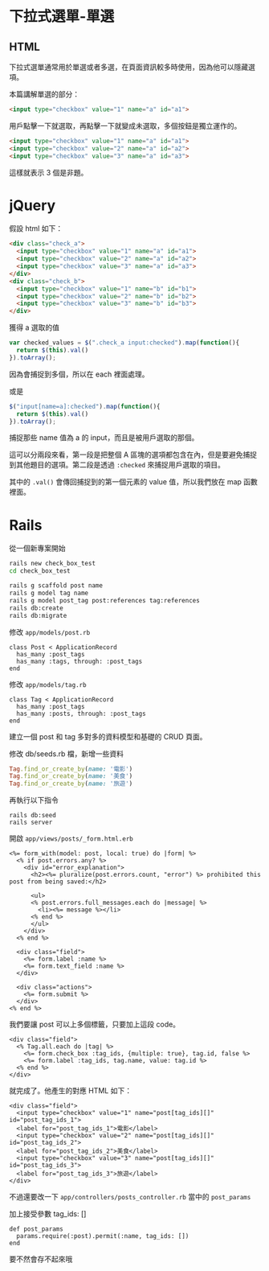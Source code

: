 # 下拉式選單-單選

## HTML

下拉式選單通常用於單選或者多選，在頁面資訊較多時使用，因為他可以隱藏選項。

本篇講解單選的部分：

```html
<input type="checkbox" value="1" name="a" id="a1">
```

用戶點擊一下就選取，再點擊一下就變成未選取，多個按鈕是獨立運作的。

```html
<input type="checkbox" value="1" name="a" id="a1">
<input type="checkbox" value="2" name="a" id="a2">
<input type="checkbox" value="3" name="a" id="a3">
```
這樣就表示 3 個是非題。

# jQuery

假設 html 如下：

```html
<div class="check_a">
  <input type="checkbox" value="1" name="a" id="a1">
  <input type="checkbox" value="2" name="a" id="a2">
  <input type="checkbox" value="3" name="a" id="a3">
</div>
<div class="check_b">
  <input type="checkbox" value="1" name="b" id="b1">
  <input type="checkbox" value="2" name="b" id="b2">
  <input type="checkbox" value="3" name="b" id="b3">
</div>
```

獲得 a 選取的值

```js
var checked_values = $(".check_a input:checked").map(function(){
  return $(this).val()
}).toArray();
```

因為會捕捉到多個，所以在 each 裡面處理。

或是

```js
$("input[name=a]:checked").map(function(){
  return $(this).val()
}).toArray();
```

捕捉那些 name 值為 a 的 input，而且是被用戶選取的那個。

這可以分兩段來看，第一段是把整個 A 區塊的選項都包含在內，但是要避免捕捉到其他題目的選項。第二段是透過 `:checked` 來捕捉用戶選取的項目。

其中的 `.val()` 會傳回捕捉到的第一個元素的 value 值，所以我們放在 map 函數裡面。

# Rails

從一個新專案開始

```bash
rails new check_box_test
cd check_box_test

rails g scaffold post name
rails g model tag name
rails g model post_tag post:references tag:references
rails db:create
rails db:migrate
```

修改 `app/models/post.rb`

```
class Post < ApplicationRecord
  has_many :post_tags
  has_many :tags, through: :post_tags
end
```

修改 `app/models/tag.rb`

```
class Tag < ApplicationRecord
  has_many :post_tags
  has_many :posts, through: :post_tags
end
```

建立一個 post 和 tag 多對多的資料模型和基礎的 CRUD 頁面。

修改 db/seeds.rb 檔，新增一些資料

```ruby
Tag.find_or_create_by(name: '電影')
Tag.find_or_create_by(name: '美食')
Tag.find_or_create_by(name: '旅遊')
```

再執行以下指令

```
rails db:seed
rails server
```

開啟 `app/views/posts/_form.html.erb`

```erb
<%= form_with(model: post, local: true) do |form| %>
  <% if post.errors.any? %>
    <div id="error_explanation">
      <h2><%= pluralize(post.errors.count, "error") %> prohibited this post from being saved:</h2>

      <ul>
      <% post.errors.full_messages.each do |message| %>
        <li><%= message %></li>
      <% end %>
      </ul>
    </div>
  <% end %>

  <div class="field">
    <%= form.label :name %>
    <%= form.text_field :name %>
  </div>

  <div class="actions">
    <%= form.submit %>
  </div>
<% end %>
```

我們要讓 post 可以上多個標籤，只要加上這段 code。

```
<div class="field">
  <% Tag.all.each do |tag| %>
    <%= form.check_box :tag_ids, {multiple: true}, tag.id, false %>
    <%= form.label :tag_ids, tag.name, value: tag.id %>
  <% end %>
</div>
```

就完成了。他產生的對應 HTML 如下：

```
<div class="field">
  <input type="checkbox" value="1" name="post[tag_ids][]" id="post_tag_ids_1">
  <label for="post_tag_ids_1">電影</label>
  <input type="checkbox" value="2" name="post[tag_ids][]" id="post_tag_ids_2">
  <label for="post_tag_ids_2">美食</label>
  <input type="checkbox" value="3" name="post[tag_ids][]" id="post_tag_ids_3">
  <label for="post_tag_ids_3">旅遊</label>
</div>
```

不過還要改一下 `app/controllers/posts_controller.rb` 當中的 `post_params`

加上接受參數 tag_ids: []

```
def post_params
  params.require(:post).permit(:name, tag_ids: [])
end
```

要不然會存不起來哦